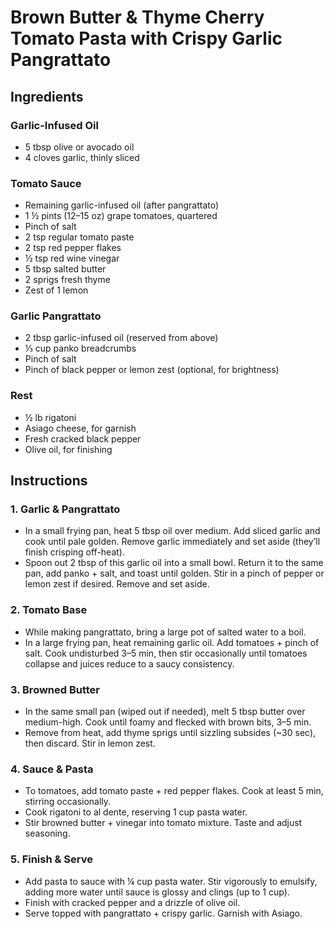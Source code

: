 # Brown Butter & Thyme Cherry Tomato Pasta with Crispy Garlic Pangrattato

## Ingredients

### Garlic-Infused Oil
- 5 tbsp olive or avocado oil  
- 4 cloves garlic, thinly sliced  

### Tomato Sauce
- Remaining garlic-infused oil (after pangrattato)
- 1 ½ pints (12–15 oz) grape tomatoes, quartered  
- Pinch of salt  
- 2 tsp regular tomato paste  
- 2 tsp red pepper flakes  
- ½ tsp red wine vinegar  
- 5 tbsp salted butter  
- 2 sprigs fresh thyme  
- Zest of 1 lemon  

### Garlic Pangrattato
- 2 tbsp garlic-infused oil (reserved from above)  
- ⅓ cup panko breadcrumbs  
- Pinch of salt  
- Pinch of black pepper or lemon zest (optional, for brightness)  

### Rest
- ½ lb rigatoni  
- Asiago cheese, for garnish  
- Fresh cracked black pepper  
- Olive oil, for finishing  

## Instructions

### 1. Garlic & Pangrattato  
- In a small frying pan, heat 5 tbsp oil over medium. Add sliced garlic and cook until pale golden. Remove garlic immediately and set aside (they’ll finish crisping off-heat).  
- Spoon out 2 tbsp of this garlic oil into a small bowl. Return it to the same pan, add panko + salt, and toast until golden. Stir in a pinch of pepper or lemon zest if desired. Remove and set aside.  

### 2. Tomato Base  
- While making pangrattato, bring a large pot of salted water to a boil.  
- In a large frying pan, heat remaining garlic oil. Add tomatoes + pinch of salt. Cook undisturbed 3–5 min, then stir occasionally until tomatoes collapse and juices reduce to a saucy consistency.  

### 3. Browned Butter  
- In the same small pan (wiped out if needed), melt 5 tbsp butter over medium-high. Cook until foamy and flecked with brown bits, 3–5 min.  
- Remove from heat, add thyme sprigs until sizzling subsides (~30 sec), then discard. Stir in lemon zest.  

### 4. Sauce & Pasta  
- To tomatoes, add tomato paste + red pepper flakes. Cook at least 5 min, stirring occasionally.  
- Cook rigatoni to al dente, reserving 1 cup pasta water.  
- Stir browned butter + vinegar into tomato mixture. Taste and adjust seasoning.  

### 5. Finish & Serve  
- Add pasta to sauce with ¼ cup pasta water. Stir vigorously to emulsify, adding more water until sauce is glossy and clings (up to 1 cup).  
- Finish with cracked pepper and a drizzle of olive oil.  
- Serve topped with pangrattato + crispy garlic. Garnish with Asiago.  
